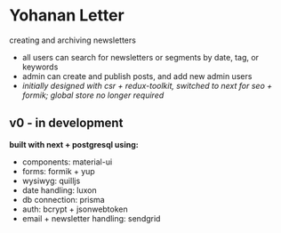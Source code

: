 # Yohanan Letter

creating and archiving newsletters

- all users can search for newsletters or segments by date, tag, or keywords
- admin can create and publish posts, and add new admin users
- _initially designed with csr + redux-toolkit, switched to next for seo + formik; global store no longer required_

## v0 - in development

**built with next + postgresql using:**

- components: material-ui
- forms: formik + yup
- wysiwyg: quilljs
- date handling: luxon
- db connection: prisma
- auth: bcrypt + jsonwebtoken
- email + newsletter handling: sendgrid
